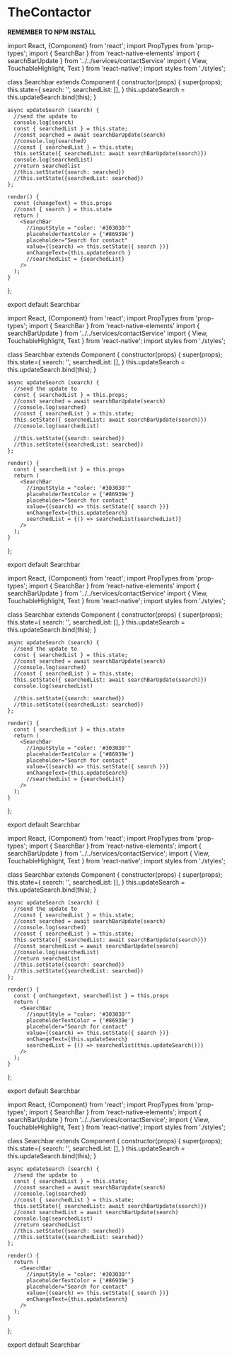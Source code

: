 # TheContactor
**REMEMBER TO NPM INSTALL**

import React, {Component} from 'react';
import PropTypes from 'prop-types';
import { SearchBar } from 'react-native-elements'
import { searchBarUpdate } from '../../services/contactService'
import { View, TouchableHighlight, Text } from 'react-native';
import styles from './styles';

class Searchbar extends Component {
  constructor(props) {
    super(props);
    this.state={
      search: '',
      searchedList: [],
    }
    this.updateSearch = this.updateSearch.bind(this);
  }

    async updateSearch (search) {
      //send the update to
      console.log(search)
      const { searchedList } = this.state;
      //const searched = await searchBarUpdate(search)
      //console.log(searched)
      //const { searchedList } = this.state;
      this.setState({ searchedList: await searchBarUpdate(search)})
      console.log(searchedList)
      //return searchedlist
      //this.setState({search: searched})
      //this.setState({searchedList: searched})
    };

    render() {
      const {changeText} = this.props
      //const { search } = this.state
      return (
        <SearchBar
          //inputStyle = "color: '#303030'"
          placeholderTextColor = {'#86939e'}
          placeholder="Search for contact"
          value={(search) => this.setState({ search })}
          onChangeText={this.updateSearch }
          //searchedList = {searchedList}
        />
      );
    }
};

export default Searchbar



import React, {Component} from 'react';
import PropTypes from 'prop-types';
import { SearchBar } from 'react-native-elements'
import { searchBarUpdate } from '../../services/contactService'
import { View, TouchableHighlight, Text } from 'react-native';
import styles from './styles';

class Searchbar extends Component {
  constructor(props) {
    super(props);
    this.state={
      search: '',
      searchedList: [],
    }
    this.updateSearch = this.updateSearch.bind(this);
  }

    async updateSearch (search) {
      //send the update to
      const { searchedList } = this.props;
      //const searched = await searchBarUpdate(search)
      //console.log(searched)
      //const { searchedList } = this.state;
      this.setState({ searchedList: await searchBarUpdate(search)})
      //console.log(searchedList)

      //this.setState({search: searched})
      //this.setState({searchedList: searched})
    };

    render() {
      const { searchedList } = this.props
      return (
        <SearchBar
          //inputStyle = "color: '#303030'"
          placeholderTextColor = {'#86939e'}
          placeholder="Search for contact"
          value={(search) => this.setState({ search })}
          onChangeText={this.updateSearch}
          searchedList = {() => searchedList(searchedList)}
        />
      );
    }
};

export default Searchbar






import React, {Component} from 'react';
import PropTypes from 'prop-types';
import { SearchBar } from 'react-native-elements'
import { searchBarUpdate } from '../../services/contactService'
import { View, TouchableHighlight, Text } from 'react-native';
import styles from './styles';

class Searchbar extends Component {
  constructor(props) {
    super(props);
    this.state={
      search: '',
      searchedList: [],
    }
    this.updateSearch = this.updateSearch.bind(this);
  }

    async updateSearch (search) {
      //send the update to
      const { searchedList } = this.state;
      //const searched = await searchBarUpdate(search)
      //console.log(searched)
      //const { searchedList } = this.state;
      this.setState({ searchedList: await searchBarUpdate(search)})
      console.log(searchedList)

      //this.setState({search: searched})
      //this.setState({searchedList: searched})
    };

    render() {
      const { searchedList } = this.state
      return (
        <SearchBar
          //inputStyle = "color: '#303030'"
          placeholderTextColor = {'#86939e'}
          placeholder="Search for contact"
          value={(search) => this.setState({ search })}
          onChangeText={this.updateSearch}
          //searchedList = {searchedList}
        />
      );
    }
};

export default Searchbar




import React, {Component} from 'react';
import PropTypes from 'prop-types';
import { SearchBar } from 'react-native-elements';
import { searchBarUpdate } from '../../services/contactService';
import { View, TouchableHighlight, Text } from 'react-native';
import styles from './styles';

class Searchbar extends Component {
  constructor(props) {
    super(props);
    this.state={
      search: '',
      searchedList: [],
    }
    this.updateSearch = this.updateSearch.bind(this);
  }

    async updateSearch (search) {
      //send the update to
      //const { searchedList } = this.state;
      //const searched = await searchBarUpdate(search)
      //console.log(searched)
      //const { searchedList } = this.state;
      this.setState({ searchedList: await searchBarUpdate(search)})
      //const searchedList = await searchBarUpdate(search)
      //console.log(searchedList)
      //return searchedList
      //this.setState({search: searched})
      //this.setState({searchedList: searched})
    };

    render() {
      const { onChangetext, searchedlist } = this.props
      return (
        <SearchBar
          //inputStyle = "color: '#303030'"
          placeholderTextColor = {'#86939e'}
          placeholder="Search for contact"
          value={(search) => this.setState({ search })}
          onChangeText={this.updateSearch}
          searchedList = {() => searchedlist(this.updateSearch())}
        />
      );
    }
};

export default Searchbar




import React, {Component} from 'react';
import PropTypes from 'prop-types';
import { SearchBar } from 'react-native-elements';
import { searchBarUpdate } from '../../services/contactService';
import { View, TouchableHighlight, Text } from 'react-native';
import styles from './styles';

class Searchbar extends Component {
  constructor(props) {
    super(props);
    this.state={
      search: '',
      searchedList: [],
    }
    this.updateSearch = this.updateSearch.bind(this);
  }

    async updateSearch (search) {
      //send the update to
      const { searchedList } = this.state;
      //const searched = await searchBarUpdate(search)
      //console.log(searched)
      //const { searchedList } = this.state;
      this.setState({ searchedList: await searchBarUpdate(search)})
      //const searchedList = await searchBarUpdate(search)
      console.log(searchedList)
      //return searchedList
      //this.setState({search: searched})
      //this.setState({searchedList: searched})
    };

    render() {
      return (
        <SearchBar
          //inputStyle = "color: '#303030'"
          placeholderTextColor = {'#86939e'}
          placeholder="Search for contact"
          value={(search) => this.setState({ search })}
          onChangeText={this.updateSearch}
        />
      );
    }
};

export default Searchbar
